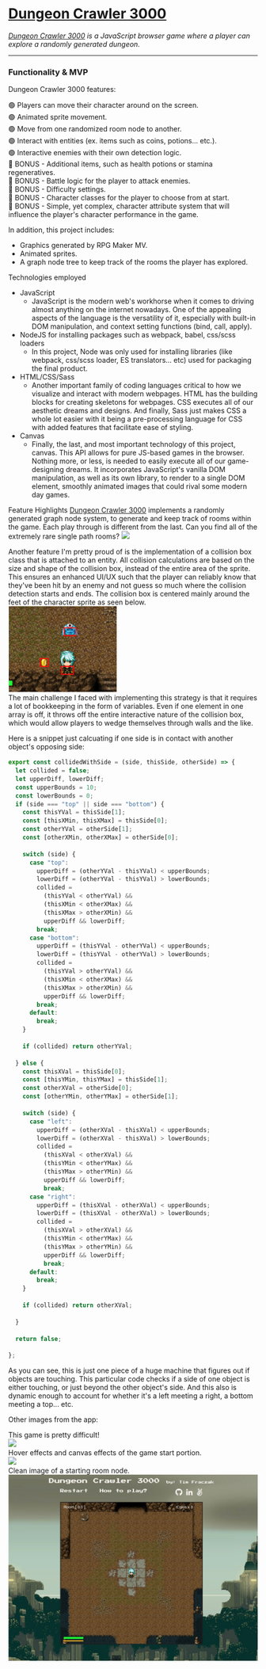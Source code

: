 # **[Dungeon Crawler 3000](https://tfraczak.github.io/dungeon_crawler/)**

*[Dungeon Crawler 3000](https://tfraczak.github.io/dungeon_crawler/) is a JavaScript browser game where a player can explore a randomly generated dungeon.*

---

### Functionality & MVP

Dungeon Crawler 3000 features:

🟢 Players can move their character around on the screen.  
🟢 Animated sprite movement.  
🟢 Move from one randomized room node to another.  
🟢 Interact with entities (ex. items such as coins, potions... etc.).  
🟢 Interactive enemies with their own detection logic.  
🔴 BONUS - Additional items, such as health potions or stamina regeneratives.    
🔴 BONUS - Battle logic for the player to attack enemies.  
🔴 BONUS - Difficulty settings.  
🔴 BONUS - Character classes for the player to choose from at start.  
🔴 BONUS - Simple, yet complex, character attribute system that will influence the player's character performance in the game.  

In addition, this project includes:

- Graphics generated by RPG Maker MV.
- Animated sprites.
- A graph node tree to keep track of the rooms the player has explored.

Technologies employed

- JavaScript
  - JavaScript is the modern web's workhorse when it comes to driving almost anything on the internet nowadays. One of the appealing aspects of the language is the versatility of it, especially with built-in DOM manipulation, and context setting functions (bind, call, apply).
- NodeJS for installing packages such as webpack, babel, css/scss loaders
  - In this project, Node was only used for installing libraries (like webpack, css/scss loader, ES translators... etc) used for packaging the final product.
- HTML/CSS/Sass
  - Another important family of coding languages critical to how we visualize and interact with modern webpages. HTML has the building blocks for creating skeletons for webpages. CSS executes all of our aesthetic dreams and designs. And finally, Sass just makes CSS a whole lot easier with it being a pre-processing language for CSS with added features that facilitate ease of styling.
- Canvas
  - Finally, the last, and most important technology of this project, canvas. This API allows for pure JS-based games in the browser. Nothing more, or less, is needed to easily execute all of our game-designing dreams. It incorporates JavaScript's vanilla DOM manipulation, as well as its own library, to render to a single DOM element, smoothly animated images that could rival some modern day games.

Feature Highlights
[Dungeon Crawler 3000](https://tfraczak.github.io/dungeon_crawler/) implements a randomly generated graph node system, to generate and keep track of rooms within the game. Each play through is different from the last. Can you find all of the extremely rare single path rooms? 
<img src="https://github.com/tfraczak/dungeon_crawler/blob/main/design_docs/room_nodes.gif?raw=true" />

Another feature I'm pretty proud of is the implementation of a collision box class that is attached to an entity. All collision calculations are based on the size and shape of the collision box, instead of the entire area of the sprite. This ensures an enhanced UI/UX such that the player can reliably know that they've been hit by an enemy and not guess so much where the collision detection starts and ends. The collision box is centered mainly around the feet of the character sprite as seen below.  
<img src="https://github.com/tfraczak/dungeon_crawler/blob/main/design_docs/col_box.png?raw=true" />  
The main challenge I faced with implementing this strategy is that it requires a lot of bookkeeping in the form of variables. Even if one element in one array is off, it throws off the entire interactive nature of the collision box, which would allow players to wedge themselves through walls and the like.

Here is a snippet just calcuating if one side is in contact with another object's opposing side:

```javascript
export const collidedWithSide = (side, thisSide, otherSide) => {
  let collided = false;
  let upperDiff, lowerDiff;
  const upperBounds = 10;
  const lowerBounds = 0;
  if (side === "top" || side === "bottom") {
    const thisYVal = thisSide[1];
    const [thisXMin, thisXMax] = thisSide[0];
    const otherYVal = otherSide[1];
    const [otherXMin, otherXMax] = otherSide[0];
    
    switch (side) {
      case "top":
        upperDiff = (otherYVal - thisYVal) < upperBounds;
        lowerDiff = (otherYVal - thisYVal) > lowerBounds;
        collided = 
          (thisYVal < otherYVal) &&
          (thisXMin < otherXMax) &&
          (thisXMax > otherXMin) &&
          upperDiff && lowerDiff;
        break;
      case "bottom":
        upperDiff = (thisYVal - otherYVal) < upperBounds;
        lowerDiff = (thisYVal - otherYVal) > lowerBounds;
        collided = 
          (thisYVal > otherYVal) &&
          (thisXMin < otherXMax) &&
          (thisXMax > otherXMin) &&
          upperDiff && lowerDiff;
        break;
      default:
        break;
    }

    if (collided) return otherYVal;

  } else {
    const thisXVal = thisSide[0];
    const [thisYMin, thisYMax] = thisSide[1];
    const otherXVal = otherSide[0];
    const [otherYMin, otherYMax] = otherSide[1];
    
    switch (side) {
      case "left":
        upperDiff = (otherXVal - thisXVal) < upperBounds;
        lowerDiff = (otherXVal - thisXVal) > lowerBounds;
        collided = 
          (thisXVal < otherXVal) &&
          (thisYMin < otherYMax) &&
          (thisYMax > otherYMin) &&
          upperDiff && lowerDiff;
          break;
      case "right":
        upperDiff = (thisXVal - otherXVal) < upperBounds;
        lowerDiff = (thisXVal - otherXVal) > lowerBounds;
        collided = 
          (thisXVal > otherXVal) &&
          (thisYMin < otherYMax) &&
          (thisYMax > otherYMin) &&
          upperDiff && lowerDiff;
          break;
      default:
        break;
    }

    if (collided) return otherXVal;
    
  }

  return false;

};
```
As you can see, this is just one piece of a huge machine that figures out if objects are touching. This particular code checks if a side of one object is either touching, or just beyond the other object's side. And this also is dynamic enough to account for whether it's a left meeting a right, a bottom meeting a top... etc.

Other images from the app:

This game is pretty difficult!  
<img src="https://github.com/tfraczak/dungeon_crawler/blob/main/design_docs/game_over.gif?raw=true" />  
Hover effects and canvas effects of the game start portion.  
<img src="https://github.com/tfraczak/dungeon_crawler/blob/main/design_docs/dc_game_start.gif?raw=true" />  
Clean image of a starting room node.  
<img src="https://github.com/tfraczak/dungeon_crawler/blob/main/design_docs/dc3000.png?raw=true" />  
